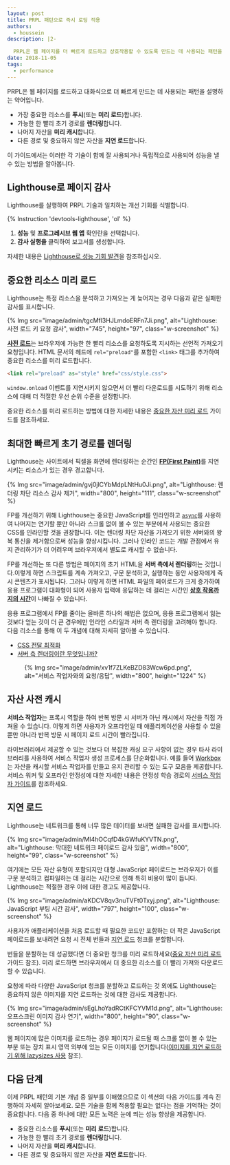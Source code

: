 ```yaml
---
layout: post
title: PRPL 패턴으로 즉시 로딩 적용
authors:
  - houssein
description: |2-

  PRPL은 웹 페이지를 더 빠르게 로드하고 상호작용할 수 있도록 만드는 데 사용되는 패턴을 설명하는 약어입니다. 이 가이드에서는 이러한 각 기술을 함께 사용하거나 독립적으로 사용하여 성능을 내는 방법을 배웁니다.
date: 2018-11-05
tags:
  - performance
---
```


PRPL은 웹 페이지를 로드하고 대화식으로 더 빠르게 만드는 데 사용되는 패턴을 설명하는 약어입니다.

- 가장 중요한 리소스를 **푸시**(또는 **미리 로드**)합니다.
- 가능한 한 빨리 초기 경로를 **렌더링**합니다.
- 나머지 자산을 **미리 캐시**합니다.
- 다른 경로 및 중요하지 않은 자산을 **지연 로드**합니다.

이 가이드에서는 이러한 각 기술이 함께 잘 사용되거나 독립적으로 사용되어 성능을 낼 수 있는 방법을 알아봅니다.

## Lighthouse로 페이지 감사

Lighthouse를 실행하여 PRPL 기술과 일치하는 개선 기회를 식별합니다.

{% Instruction 'devtools-lighthouse', 'ol' %}

1. **성능** 및 **프로그레시브 웹 앱** 확인란을 선택합니다.
2. **감사 실행을** 클릭하여 보고서를 생성합니다.

자세한 내용은 [Lighthouse로 성능 기회 발견](/discover-performance-opportunities-with-lighthouse)을 참조하십시오.

## 중요한 리소스 미리 로드

Lighthouse는 특정 리소스을 분석하고 가져오는 게 늦어지는 경우 다음과 같은 실패한 감사를 표시합니다.

{% Img src="image/admin/tgcMfl3HJLmdoERFn7Ji.png", alt="Lighthouse: 사전 로드 키 요청 감사", width="745", height="97", class="w-screenshot" %}

[**사전 로드**](https://developer.mozilla.org/docs/Web/HTML/Preloading_content)는 브라우저에 가능한 한 빨리 리소스를 요청하도록 지시하는 선언적 가져오기 요청입니다. HTML 문서의 헤드에 `rel="preload"`를 포함한 `<link>` 태그를 추가하여 중요한 리소스를 미리 로드합니다.

```html
<link rel="preload" as="style" href="css/style.css">
```

`window.onload` 이벤트를 지연시키지 않으면서 더 빨리 다운로드를 시도하기 위해 리소스에 대해 더 적절한 우선 순위 수준을 설정합니다.

중요한 리소스를 미리 로드하는 방법에 대한 자세한 내용은 [중요한 자산 미리 로드](/preload-critical-assets) 가이드를 참조하세요.

## 최대한 빠르게 초기 경로를 렌더링

Lighthouse는 사이트에서 픽셀을 화면에 렌더링하는 순간인 [**FP(First Paint)**](https://developers.google.com/web/fundamentals/performance/user-centric-performance-metrics#first_paint_and_first_contentful_paint)를 지연시키는 리소스가 있는 경우 경고합니다.

{% Img src="image/admin/gvj0jlCYbMdpLNtHu0Ji.png", alt="Lighthouse: 렌더링 차단 리소스 감사 제거", width="800", height="111", class="w-screenshot" %}

FP를 개선하기 위해 Lighthouse는 중요한 JavaScript를 인라인하고 [`async`](https://developers.google.com/web/fundamentals/performance/critical-rendering-path/adding-interactivity-with-javascript)를 사용하여 나머지는 연기할 뿐만 아니라 스크롤 없이 볼 수 있는 부분에서 사용되는 중요한 CSS를 인라인할 것을 권장합니다. 이는 렌더링 차단 자산을 가져오기 위한 서버와의 왕복 통신을 제거함으로써 성능을 향상시킵니다. 그러나 인라인 코드는 개발 관점에서 유지 관리하기가 더 어려우며 브라우저에서 별도로 캐시할 수 없습니다.

FP를 개선하는 또 다른 방법은 페이지의 초기 HTML을 **서버 측에서 렌더링**하는 것입니다.이렇게 하면 스크립트를 계속 가져오고, 구문 분석하고, 실행하는 동안 사용자에게 즉시 콘텐츠가 표시됩니다. 그러나 이렇게 하면 HTML 파일의 페이로드가 크게 증가하여 응용 프로그램이 대화형이 되어 사용자 입력에 응답하는 데 걸리는 시간인 [**상호 작용까지의 시간**](/interactive)이 나빠질 수 있습니다.

응용 프로그램에서 FP를 줄이는 올바른 하나의 해법은 없으며, 응용 프로그램에서 잃는 것보다 얻는 것이 더 큰 경우에만 인라인 스타일과 서버 측 렌더링을 고려해야 합니다. 다음 리소스를 통해 이 두 개념에 대해 자세히 알아볼 수 있습니다.

- [CSS 전달 최적화](https://developers.google.com/speed/docs/insights/OptimizeCSSDelivery)
- [서버 측 렌더링이란 무엇입니까?](https://www.youtube.com/watch?v=GQzn7XRdzxY)

<figure class="w-figure w-figure--inline-right">{% Img src="image/admin/xv1f7ZLKeBZD83Wcw6pd.png", alt="서비스 작업자와의 요청/응답", width="800", height="1224" %}</figure>

## 자산 사전 캐시

**서비스 작업자**는 프록시 역할을 하여 반복 방문 시 서버가 아닌 캐시에서 자산을 직접 가져올 수 있습니다. 이렇게 하면 사용자가 오프라인일 때 애플리케이션을 사용할 수 있을 뿐만 아니라 반복 방문 시 페이지 로드 시간이 빨라집니다.

라이브러리에서 제공할 수 있는 것보다 더 복잡한 캐싱 요구 사항이 없는 경우 타사 라이브러리를 사용하여 서비스 작업자 생성 프로세스를 단순화합니다. 예를 들어 [Workbox](/workbox)는 자산을 캐시할 서비스 작업자를 만들고 유지 관리할 수 있는 도구 모음을 제공합니다. 서비스 워커 및 오프라인 안정성에 대한 자세한 내용은 안정성 학습 경로의 [서비스 작업자 가이드](/service-workers-cache-storage)를 참조하세요.

## 지연 로드

Lighthouse는 네트워크를 통해 너무 많은 데이터를 보내면 실패한 감사를 표시합니다.

{% Img src="image/admin/Ml4hOCqfD4kGWfuKYVTN.png", alt="Lighthouse: 막대한 네트워크 페이로드 감사 있음", width="800", height="99", class="w-screenshot" %}

여기에는 모든 자산 유형이 포함되지만 대형 JavaScript 페이로드는 브라우저가 이를 구문 분석하고 컴파일하는 데 걸리는 시간으로 인해 특히 비용이 많이 듭니다. Lighthouse는 적절한 경우 이에 대한 경고도 제공합니다.

{% Img src="image/admin/aKDCV8qv3nuTVFt0Txyj.png", alt="Lighthouse: JavaScript 부팅 시간 감사", width="797", height="100", class="w-screenshot" %}

사용자가 애플리케이션을 처음 로드할 때 필요한 코드만 포함하는 더 작은 JavaScript 페이로드를 보내려면 요청 시 전체 번들과 [지연 로드](/reduce-javascript-payloads-with-code-splitting) 청크를 분할합니다.

번들을 분할하는 데 성공했다면 더 중요한 청크를 미리 로드하세요([중요 자산 미리 로드](/preload-critical-assets) 가이드 참조). 미리 로드하면 브라우저에서 더 중요한 리소스를 더 빨리 가져와 다운로드할 수 있습니다.

요청에 따라 다양한 JavaScript 청크를 분할하고 로드하는 것 외에도 Lighthouse는 중요하지 않은 이미지를 지연 로드하는 것에 대한 감사도 제공합니다.

{% Img src="image/admin/sEgLhoYadRCtKFCYVM1d.png", alt="Lighthouse: 오프스크린 이미지 감사 연기", width="800", height="90", class="w-screenshot" %}

웹 페이지에 많은 이미지를 로드하는 경우 페이지가 로드될 때 스크롤 없이 볼 수 있는 부분 또는 장치 표시 영역 외부에 있는 모든 이미지를 연기합니다([이미지를 지연 로드하기 위해 lazysizes 사용](/use-lazysizes-to-lazyload-images) 참조).

## 다음 단계

이제 PRPL 패턴의 기본 개념 중 일부를 이해했으므로 이 섹션의 다음 가이드를 계속 진행하여 자세히 알아보세요. 모든 기술을 함께 적용할 필요는 없다는 점을 기억하는 것이 중요합니다. 다음 중 하나에 대한 모든 노력은 눈에 띄는 성능 향상을 제공합니다.

- 중요한 리소스를 **푸시**(또는 **미리 로드**)합니다.
- 가능한 한 빨리 초기 경로를 **렌더링**합니다.
- 나머지 자산을 **미리 캐시**합니다.
- 다른 경로 및 중요하지 않은 자산을 **지연 로드**합니다.
